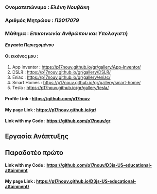 ### Ονοματεπώνυμο : *Ελένη Νουβάκη* 

### Αριθμός Μητρώου : *Π2017079*

### Μάθημα : *Επικοινωνία Ανθρώπου και Υπολογιστή*

#### *Εργασία Περιεχομένου*

#### Οι εικόνες μου :

1. App Inventor : https://p17nouv.github.io/gr/gallery/App-Inventor/
2. DSLR : https://p17nouv.github.io/gr/gallery/DSLR/
3. Eniac : https://p17nouv.github.io/gr/gallery/eniac/
4. Smart Homes : https://p17nouv.github.io/gr/gallery/smart-home/
5. Tesla : https://p17nouv.github.io/gr/gallery/tesla/

#### Profile Link : https://github.com/p17nouv

#### My page Link : https://p17nouv.github.io/gr/

#### Link with my Code : https://github.com/p17nouv/gr

## Εργασία Ανάπτυξης
  
  ## Παραδοτέο πρώτο
  
#### Link with my Code : https://github.com/p17nouv/D3js-US-educational-attainment 
#### My page Link : https://p17nouv.github.io/D3js-US-educational-attainment/
